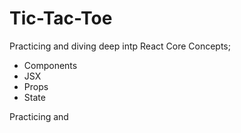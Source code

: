 # Tic-Tac-Toe

Practicing and diving deep intp React Core Concepts; 
- Components
- JSX
- Props
- State

Practicing and 




